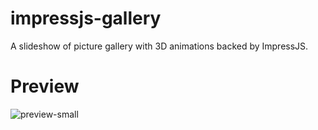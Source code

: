 # impressjs-gallery
A slideshow of picture gallery with 3D animations backed by ImpressJS.

# Preview
![preview-small](https://user-images.githubusercontent.com/4361998/77040549-286b5380-69de-11ea-92b9-e74468b37b2c.gif)
